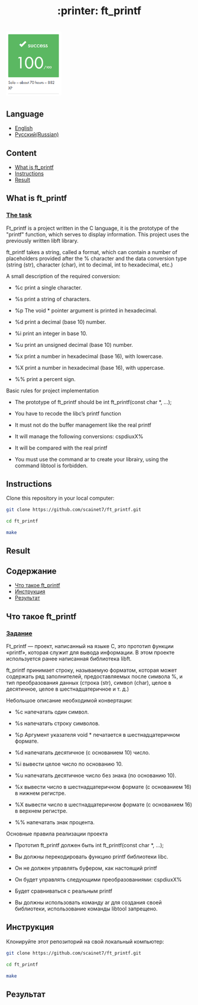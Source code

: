 <h1 align="center">
  :printer: ft_printf
</h1>

<h1>
	<b><img src=img/success.PNG width=150px></b>
</h1>

## Language
* [English](#Content)
* [Русский(Russian)](#Содержание)

## Content
* [What is ft_printf](#What-is-ft_printf)
* [Instructions](#Instructions)
* [Result](#Result)

## What is ft_printf
### [The task](https://github.com/scainet7/ft_printf/blob/master/subject/subject_ft_printf_en.pdf)
Ft_printf is a project written in the C language, it is the prototype of the "printf" function, which serves to display information. This project uses the previously written libft library.

ft_printf takes a string, called a format, which can contain a number of placeholders provided after the % character and the data conversion type (string (str), character (char), int to decimal, int to hexadecimal, etc.)

A small description of the required conversion:

* %c print a single character.

* %s print a string of characters.

* %p The void * pointer argument is printed in hexadecimal.

* %d print a decimal (base 10) number.

* %i print an integer in base 10.

* %u print an unsigned decimal (base 10) number.

* %x print a number in hexadecimal (base 16), with lowercase.

* %X print a number in hexadecimal (base 16), with uppercase.

* %% print a percent sign.

Basic rules for project implementation

* The prototype of ft_printf should be int ft_printf(const char *, ...);

* You have to recode the libc’s printf function

* It must not do the buffer management like the real printf

* It will manage the following conversions: cspdiuxX%

* It will be compared with the real printf

* You must use the command ar to create your librairy, using the command libtool is forbidden.

## Instructions

Clone this repository in your local computer:

```sh
git clone https://github.com/scainet7/ft_printf.git
```
```sh
cd ft_printf
```
```sh
make
```

## Result

## Содержание
* [Что такое ft_printf](#Что-такое-ft_printf)
* [Инструкция](#Инструкция)
* [Результат](#Результат)

## Что такое ft_printf
### [Задание](https://github.com/scainet7/ft_printf/blob/master/subject/subject_ft_printf_en.pdf)
Ft_printf — проект, написанный на языке C, это прототип функции «printf», которая служит для вывода информации. В этом проекте используется ранее написанная библиотека libft.

ft_printf принимает строку, называемую форматом, которая может содержать ряд заполнителей, предоставляемых после символа %, и тип преобразования данных (строка (str), символ (char), целое в десятичное, целое в шестнадцатеричное и т. д.)

Небольшое описание необходимой конвертации:

* %c напечатать один символ.

* %s напечатать строку символов.

* %p Аргумент указателя void * печатается в шестнадцатеричном формате.

* %d напечатать десятичное (с основанием 10) число.

* %i вывести целое число по основанию 10.

* %u напечатать десятичное число без знака (по основанию 10).

* %x вывести число в шестнадцатеричном формате (с основанием 16) в нижнем регистре.

* %X вывести число в шестнадцатеричном формате (с основанием 16) в верхнем регистре.

* %% напечатать знак процента.

Основные правила реализации проекта

* Прототип ft_printf должен быть int ft_printf(const char *, ...);

* Вы должны перекодировать функцию printf библиотеки libc.

* Он не должен управлять буфером, как настоящий printf

* Он будет управлять следующими преобразованиями: cspdiuxX%

* Будет сравниваться с реальным printf

* Вы должны использовать команду ar для создания своей библиотеки, использование команды libtool запрещено.

## Инструкция

Клонируйте этот репозиторий на свой локальный компьютер:

```sh
git clone https://github.com/scainet7/ft_printf.git
```
```sh
cd ft_printf
```
```sh
make
```

## Результат
